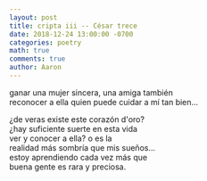 ```yaml
---
layout: post
title: cripta iii -- César trece
date: 2018-12-24 13:00:00 -0700
categories: poetry 
math: true
comments: true
author: Aaron
---
```


ganar una mujer sincera, una amiga también  
reconocer a ella quien puede cuidar a mí tan bien...

¿de veras existe este corazón d'oro?  
¿hay suficiente suerte en esta vida  
ver y conocer a ella? o es la  
realidad más sombría que mis sueños...  
estoy aprendiendo cada vez más que  
buena gente es rara y preciosa.